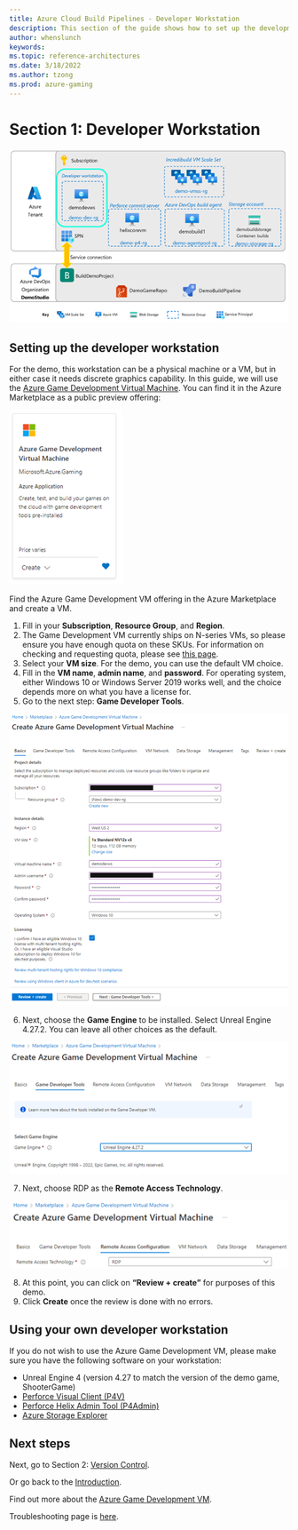```yaml
---
title: Azure Cloud Build Pipelines - Developer Workstation
description: This section of the guide shows how to set up the development workstation. This is part 2 of an 8 part series.
author: whenslunch
keywords: 
ms.topic: reference-architectures
ms.date: 3/18/2022
ms.author: tzong
ms.prod: azure-gaming
---
```

# Section 1: Developer Workstation

[![Azure Cloud Build Section 1 Overview](media/cloud-build-pipeline/acb-1-devws/acb-1-roadmap.png)](media/cloud-build-pipeline/acb-1-devws/acb-1-roadmap.png)

## Setting up the developer workstation

For the demo, this workstation can be a physical machine or a VM, but in either case it needs discrete graphics capability. In this guide, we will use the [Azure Game Development Virtual Machine](https://azuremarketplace.microsoft.com/marketplace/apps/microsoft-agci-gaming.agci-gamedev-vm?tab=Overview). You can find it in the Azure Marketplace as a public preview offering:

[![Game Dev VM](media/cloud-build-pipeline/acb-1-devws/gamedevvm-azureoffer.png)](media/cloud-build-pipeline/acb-1-devws/gamedevvm-azureoffer.png)

Find the Azure Game Development VM offering in the Azure Marketplace and create a VM.

1. Fill in your **Subscription**, **Resource Group**, and **Region**.
2. The Game Development VM currently ships on N-series VMs, so please ensure you have enough quota on these SKUs. For information on checking and requesting quota, please see [this page](/azure/azure-portal/supportability/per-vm-quota-requests).  
3. Select your **VM size**. For the demo, you can use the default VM choice.
4. Fill in the **VM name**, **admin name**, and **password**. For operating system, either Windows 10 or Windows Server 2019 works well, and the choice depends more on what you have a license for.
5. Go to the next step: **Game Developer Tools**.

[![Game Dev VM creation part 1](media/cloud-build-pipeline/acb-1-devws/createvm1.png)](media/cloud-build-pipeline/acb-1-devws/createvm1.png)

6. Next, choose the **Game Engine** to be installed. Select Unreal Engine 4.27.2. You can leave all other choices as the default.

[![Game Dev VM creation part 2](media/cloud-build-pipeline/acb-1-devws/createvm2.png)](media/cloud-build-pipeline/acb-1-devws/createvm2.png)

7. Next, choose RDP as the **Remote Access Technology**.

[![Game Dev VM creation part 3](media/cloud-build-pipeline/acb-1-devws/createvm3.png)](media/cloud-build-pipeline/acb-1-devws/createvm3.png)

8. At this point, you can click on **“Review + create”** for purposes of this demo.
9. Click **Create** once the review is done with no errors.

## Using your own developer workstation

If you do not wish to use the Azure Game Development VM, please make sure you have the following software on your workstation:

- Unreal Engine 4 (version 4.27 to match the version of the demo game, ShooterGame)
- [Perforce Visual Client (P4V)](https://www.perforce.com/downloads/helix-visual-client-p4v)
- [Perforce Helix Admin Tool (P4Admin)](https://www.perforce.com/downloads/administration-tool)
- [Azure Storage Explorer](https://azure.microsoft.com/features/storage-explorer/)

## Next steps

Next, go to Section 2: [Version Control](./azurecloudbuilds-2-versioncontrol.md).

Or go back to the [Introduction](./azurecloudbuilds-0-intro.md).

Find out more about the [Azure Game Development VM](../game-dev-virtual-machine/overview.md).

Troubleshooting page is [here](./azurecloudbuilds-9-troubleshooting.md).
